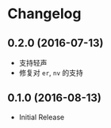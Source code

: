 # Changelog


## 0.2.0 (2016-07-13)

* 支持轻声
* 修复对 `er`, `nv` 的支持


## 0.1.0 (2016-08-13)

* Initial Release
